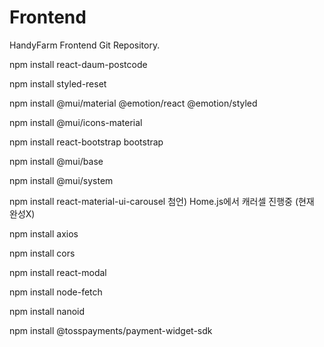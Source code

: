 # Frontend
HandyFarm Frontend Git Repository.

npm install react-daum-postcode

npm install styled-reset

npm install @mui/material @emotion/react @emotion/styled

npm install @mui/icons-material

npm install react-bootstrap bootstrap

npm install @mui/base

npm install @mui/system

npm install react-material-ui-carousel
첨언) Home.js에서 캐러셀 진행중 (현재 완성X)

npm install axios

npm install cors

npm install react-modal

npm install node-fetch

npm install nanoid

npm install @tosspayments/payment-widget-sdk
